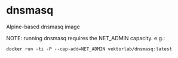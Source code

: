 # dnsmasq

Alpine-based dnsmasq image

NOTE: running dnsmasq requires the NET_ADMIN capacity. e.g.:
```
docker run -ti -P --cap-add=NET_ADMIN vektorlab/dnsmasq:latest
```
